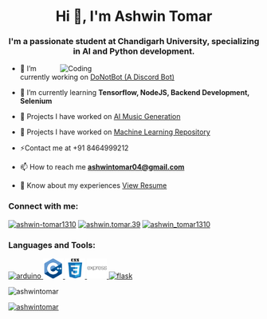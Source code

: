 <h1 align="center">Hi 👋, I'm Ashwin Tomar</h1>
<h3 align="center">I'm a passionate student at Chandigarh University, specializing in AI and Python development.</h3>
<img align="right" alt="Coding" width="400" src="https://media.tenor.com/DimzPZMypFcAAAAM/laptop.gif">

- 🔭 I’m currently working on [DoNotBot (A Discord Bot)](https://github.com/Ashwintomar/DoNot_temp)

- 🌱 I’m currently learning **Tensorflow, NodeJS, Backend Development, Selenium**

- 👯 Projects I have worked on [AI Music Generation](https://github.com/Ashwintomar/LSTMusic)

- 🤝 Projects I have worked on [Machine Learning Repository](https://github.com/Ashwintomar/Machine_Learning)

- ⚡Contact me at +91 8464999212

- 📫 How to reach me **ashwintomar04@gmail.com**

- 📄 Know about my experiences [View Resume](https://drive.google.com/file/d/1YmnTN3vxZerE3B1NTU3ia3GH0fykxoVM/view?usp=sharing)

<h3 align="left">Connect with me:</h3>
<p align="left">
<a href="https://linkedin.com/in/ashwin-tomar1310" target="blank"><img align="center" src="https://raw.githubusercontent.com/rahuldkjain/github-profile-readme-generator/master/src/images/icons/Social/linked-in-alt.svg" alt="ashwin-tomar1310" height="30" width="40" /></a>
<a href="https://fb.com/ashwin.tomar.39" target="blank"><img align="center" src="https://raw.githubusercontent.com/rahuldkjain/github-profile-readme-generator/master/src/images/icons/Social/facebook.svg" alt="ashwin.tomar.39" height="30" width="40" /></a>
<a href="https://www.hackerrank.com/ashwin_tomar1310" target="blank"><img align="center" src="https://raw.githubusercontent.com/rahuldkjain/github-profile-readme-generator/master/src/images/icons/Social/hackerrank.svg" alt="ashwin_tomar1310" height="30" width="40" /></a>
</p>

<h3 align="left">Languages and Tools:</h3>
<p align="left"> 
  <a href="https://www.arduino.cc/" target="_blank" rel="noreferrer"> <img src="https://cdn.worldvectorlogo.com/logos/arduino-1.svg" alt="arduino" width="40" height="40"/> </a> 
  <a href="https://www.w3schools.com/cpp/" target="_blank" rel="noreferrer"> <img src="https://raw.githubusercontent.com/devicons/devicon/master/icons/cplusplus/cplusplus-original.svg" alt="cplusplus" width="40" height="40"/> </a> 
  <a href="https://www.w3schools.com/css/" target="_blank" rel="noreferrer"> <img src="https://raw.githubusercontent.com/devicons/devicon/master/icons/css3/css3-original-wordmark.svg" alt="css3" width="40" height="40"/> </a> 
  <a href="https://expressjs.com" target="_blank" rel="noreferrer"> <img src="https://raw.githubusercontent.com/devicons/devicon/master/icons/express/express-original-wordmark.svg" alt="express" width="40" height="40"/> </a> 
  <a href="https://flask.palletsprojects.com/" target="_blank" rel="noreferrer"> <img src="https://www.vectorlogo.zone/logos/pocoo_flask/pocoo_flask-icon.svg" alt="flask" width="40" height="40"/> 
  </a>
</p>

<p align="left"> <img src="https://komarev.com/ghpvc/?username=ashwintomar&label=Profile%20views&color=0e75b6&style=flat" alt="ashwintomar" /> </p>
<p align="left"> <a href="https://github.com/ryo-ma/github-profile-trophy"><img src="https://github-profile-trophy.vercel.app/?username=ashwintomar" alt="ashwintomar" /></a> </p>
